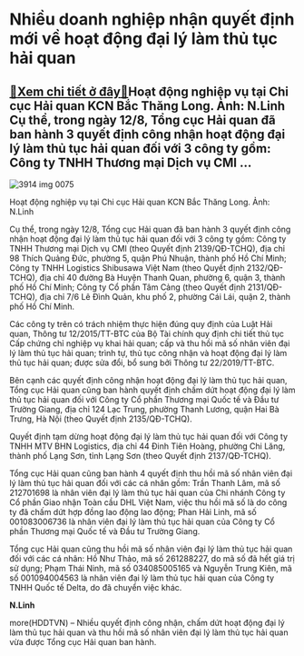 Nhiều doanh nghiệp nhận quyết định mới về hoạt động đại lý làm thủ tục hải quan
===============================================================================

[:gift:Xem chi tiết ở đây:gift:](https://hddtvn.com/nhieu-doanh-nghiep-nhan-quyet-dinh-moi-ve-hoat-dong-dai-ly-lam-thu-tuc-hai-quan/)Hoạt động nghiệp vụ tại Chi cục Hải quan KCN Bắc Thăng Long. Ảnh: N.Linh Cụ thể, trong ngày 12/8, Tổng cục Hải quan đã ban hành 3 quyết định công nhận hoạt động đại lý làm thủ tục hải quan đối với 3 công ty gồm: Công ty TNHH Thương mại Dịch vụ CMI …
---------------------------------------------------------------------------------------------------------------------------------------------------------------------------------------------------------------------------------------------------------





![3914 img 0075](https://haiquanonline.com.vn/stores/news_dataimages/linhntn/082020/13/10/in_article/3914_IMG_0075.jpg?rt=20200813110712 "Hoạt động nghiệp vụ tại Chi cục Hải quan KCN Bắc Thăng Long. Ảnh: N.Linh")


Hoạt động nghiệp vụ tại Chi cục Hải quan KCN Bắc Thăng Long. Ảnh: N.Linh



Cụ thể, trong ngày 12/8, Tổng cục Hải quan đã ban hành 3 quyết định công nhận hoạt động đại lý làm thủ tục hải quan đối với 3 công ty gồm: Công ty TNHH Thương mại Dịch vụ CMI (theo Quyết định 2139/QĐ-TCHQ), địa chỉ 98 Thích Quảng Đức, phường 5, quận Phú Nhuận, thành phố Hồ Chí Minh; Công ty TNHH Logistics Shibusawa Việt Nam (theo Quyết định 2132/QĐ-TCHQ), địa chỉ 40 đường Bà Huyện Thanh Quan, phường 6, quận 3, thành phố Hồ Chí Minh; Công ty Cổ phần Tâm Cảng (theo Quyết định 2131/QĐ-TCHQ), địa chỉ 7/6 Lê Đình Quản, khu phố 2, phường Cái Lái, quận 2, thành phố Hồ Chí Minh.


Các công ty trên có trách nhiệm thực hiện đúng quy định của Luật Hải quan, Thông tư 12/2015/TT-BTC của Bộ Tài chính quy định chi tiết thủ tục Cấp chứng chỉ nghiệp vụ khai hải quan; cấp và thu hồi mã số nhân viên đại lý làm thủ tục hải quan; trình tự, thủ tục công nhận và hoạt động đại lý làm thủ tục hải quan; được sửa đổi, bổ sung bởi Thông tư 22/2019/TT-BTC.


Bên cạnh các quyết định công nhận hoạt động đại lý làm thủ tục hải quan, Tổng cục Hải quan cũng ban hành quyết định chấm dứt hoạt động đại lý làm thủ tục hải quan đối với Công ty Cổ phần Thương mại Quốc tế và Đầu tư Trường Giang, địa chỉ 124 Lạc Trung, phường Thanh Lương, quận Hai Bà Trưng, Hà Nội (theo Quyết định 2135/QĐ-TCHQ).


Quyết định tạm dừng hoạt động đại lý làm thủ tục hải quan đối với Công ty TNHH MTV BHN Logistics, địa chỉ 44 Đinh Tiên Hoàng, phường Chi Lăng, thành phố Lạng Sơn, tỉnh Lạng Sơn (theo Quyết định 2137/QĐ-TCHQ).


Tổng cục Hải quan cũng ban hành 4 quyết định thu hồi mã số nhân viên đại lý làm thủ tục hải quan đối với các cá nhân gồm: Trần Thanh Lâm, mã số 212701698 là nhân viên đại lý làm thủ tục hải quan của Chi nhánh Công ty Cổ phần Giao nhận Toàn cầu DHL Việt Nam, việc thu hồi mã số là do công ty đã chấm dứt hợp đồng lao động lao động; Phan Hải Linh, mã số 001083006736 là nhân viên đại lý làm thủ tục hải quan của Công ty Cổ phần Thương mại Quốc tế và Đầu tư Trường Giang.


Tổng cục Hải quan cũng thu hồi mã số nhân viên đại lý làm thủ tục hải quan đối với các cá nhân: Hồ Như Thảo, mã số 261288227, do mã số đã hết giá trị sử dụng; Phạm Thái Ninh, mã số 034085005165 và Nguyễn Trung Kiên, mã số 001094004563 là nhân viên đại lý làm thủ tục hải quan của Công ty TNHH Quốc tế Delta, do đã chuyển việc khác.




**N.Linh**



more(HDDTVN) – Nhiều quyết định công nhận, chấm dứt hoạt động đại lý làm thủ tục hải quan và thu hồi mã số nhân viên đại lý làm thủ tục hải quan vừa được Tổng cục Hải quan ban hành.

